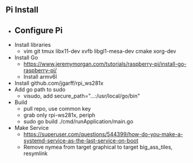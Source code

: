 
## Pi Install

- Configure Pi
  - 
- Install libraries
  - vim git tmux libx11-dev xvfb libgl1-mesa-dev cmake xorg-dev
- Install Go
  - https://www.jeremymorgan.com/tutorials/raspberry-pi/install-go-raspberry-pi/
  - Install armv6l
- Install github.com/jgarff/rpi_ws281x
- Add go path to sudo
  - visudo, add secure_path="...:/usr/local/go/bin"
- Build
  - pull repo, use common key
  - grab only rpi-ws281x, periph
  - sudo go build ./cmd/runApplication/main.go
- Make Service
  - https://superuser.com/questions/544399/how-do-you-make-a-systemd-service-as-the-last-service-on-boot
  - Remove nymea from target graphical to target big_ass_tiles, resymlink